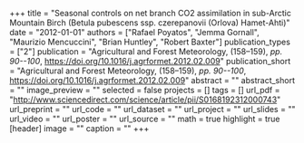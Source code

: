 +++
title = "Seasonal controls on net branch CO2 assimilation in sub-Arctic Mountain Birch (Betula pubescens ssp. czerepanovii (Orlova) Hamet-Ahti)"
date = "2012-01-01"
authors = ["Rafael Poyatos", "Jemma Gornall", "Maurizio Mencuccini", "Brian Huntley", "Robert Baxter"]
publication_types = ["2"]
publication = "Agricultural and Forest Meteorology, (158–159), _pp. 90--100_, https://doi.org/10.1016/j.agrformet.2012.02.009"
publication_short = "Agricultural and Forest Meteorology, (158–159), _pp. 90--100_, https://doi.org/10.1016/j.agrformet.2012.02.009"
abstract = ""
abstract_short = ""
image_preview = ""
selected = false
projects = []
tags = []
url_pdf = "http://www.sciencedirect.com/science/article/pii/S0168192312000743"
url_preprint = ""
url_code = ""
url_dataset = ""
url_project = ""
url_slides = ""
url_video = ""
url_poster = ""
url_source = ""
math = true
highlight = true
[header]
image = ""
caption = ""
+++
